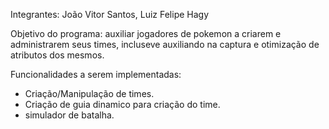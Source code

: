 Integrantes: João Vitor Santos, Luiz Felipe Hagy

Objetivo do programa: auxiliar jogadores de pokemon a criarem e administrarem seus times,
incluseve auxiliando na captura e otimização de atributos dos mesmos.

Funcionalidades a serem implementadas:
- Criação/Manipulação de times.
- Criação de guia dinamico para criação do time.
- simulador de batalha.
